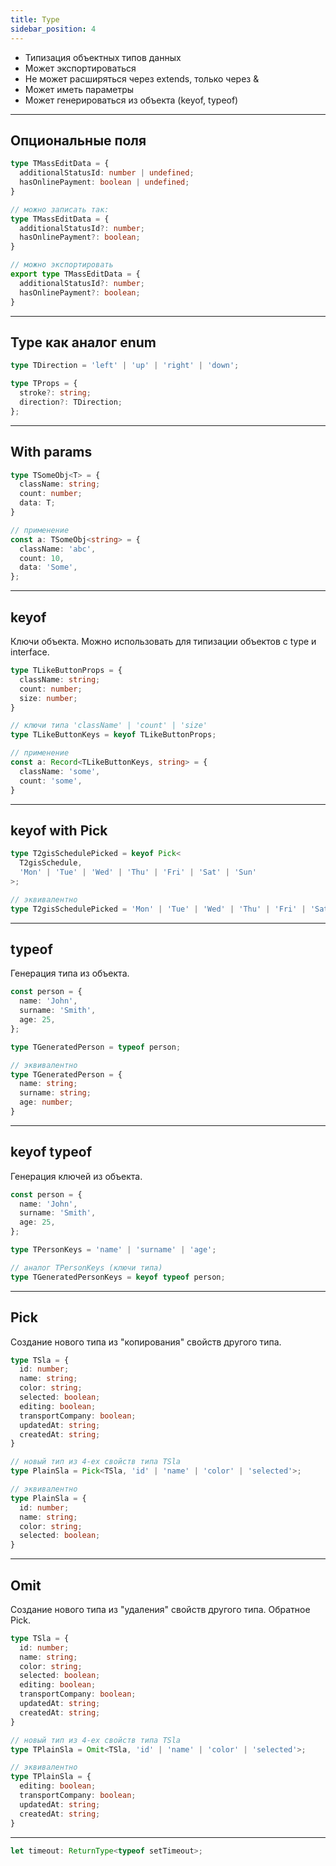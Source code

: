 ```yaml
---
title: Type
sidebar_position: 4
---
```


- Типизация объектных типов данных
- Может экспортироваться
- Не может расширяться через extends, только через &
- Может иметь параметры
- Может генерироваться из объекта (keyof, typeof)

---

## Опциональные поля

```ts
type TMassEditData = {
  additionalStatusId: number | undefined;
  hasOnlinePayment: boolean | undefined;
}

// можно записать так:
type TMassEditData = {
  additionalStatusId?: number;
  hasOnlinePayment?: boolean;
}

// можно экспортировать
export type TMassEditData = {
  additionalStatusId?: number;
  hasOnlinePayment?: boolean;
}
```

---

## Type как аналог enum

```ts
type TDirection = 'left' | 'up' | 'right' | 'down';

type TProps = {
  stroke?: string;
  direction?: TDirection;
};
```

---

## With params

```ts
type TSomeObj<T> = {
  className: string;
  count: number;
  data: T;
}

// применение
const a: TSomeObj<string> = {
  className: 'abc',
  count: 10,
  data: 'Some',
};
```

---

## keyof 

Ключи объекта. Можно использовать для типизации объектов с type и interface.

```ts
type TLikeButtonProps = {
  className: string;
  count: number;
  size: number;
}

// ключи типа 'className' | 'count' | 'size'
type TLikeButtonKeys = keyof TLikeButtonProps; 

// применение
const a: Record<TLikeButtonKeys, string> = {
  className: 'some',
  count: 'some',
}
```

---

## keyof with Pick

```ts
type T2gisSchedulePicked = keyof Pick<
  T2gisSchedule,
  'Mon' | 'Tue' | 'Wed' | 'Thu' | 'Fri' | 'Sat' | 'Sun'
>;

// эквивалентно
type T2gisSchedulePicked = 'Mon' | 'Tue' | 'Wed' | 'Thu' | 'Fri' | 'Sat' | 'Sun';
```

---

## typeof

Генерация типа из объекта.

```ts
const person = {
  name: 'John',
  surname: 'Smith',
  age: 25,
};

type TGeneratedPerson = typeof person;

// эквивалентно
type TGeneratedPerson = {
  name: string;
  surname: string;
  age: number;
}
```

---

## keyof typeof

Генерация ключей из объекта.

```ts
const person = {
  name: 'John',
  surname: 'Smith',
  age: 25,
};

type TPersonKeys = 'name' | 'surname' | 'age';

// аналог TPersonKeys (ключи типа)
type TGeneratedPersonKeys = keyof typeof person; 
```

---

## Pick

Создание нового типа из "копирования" свойств другого типа.

```ts
type TSla = {
  id: number;
  name: string;
  color: string;
  selected: boolean;
  editing: boolean;
  transportCompany: boolean;
  updatedAt: string;
  createdAt: string;
}

// новый тип из 4-ех свойств типа TSla
type PlainSla = Pick<TSla, 'id' | 'name' | 'color' | 'selected'>;

// эквивалентно
type PlainSla = {
  id: number;
  name: string;
  color: string;
  selected: boolean;
}
```

---

## Omit

Создание нового типа из "удаления" свойств другого типа. Обратное Pick.

```ts
type TSla = {
  id: number;
  name: string;
  color: string;
  selected: boolean;
  editing: boolean;
  transportCompany: boolean;
  updatedAt: string;
  createdAt: string;
}

// новый тип из 4-ех свойств типа TSla
type TPlainSla = Omit<TSla, 'id' | 'name' | 'color' | 'selected'>;

// эквивалентно
type TPlainSla = {
  editing: boolean;
  transportCompany: boolean;
  updatedAt: string;
  createdAt: string;
}
```

---

```ts
let timeout: ReturnType<typeof setTimeout>;
```
